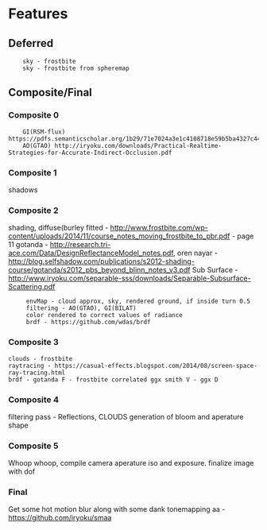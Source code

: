 # Features

## Deferred

        sky - frostbite
        sky - frostbite from spheremap

## Composite/Final

### Composite 0

        GI(RSM-flux) https://pdfs.semanticscholar.org/1b29/71e7024a3e1c4108718e59b5ba4327c44b93.pdf, 
        AO(GTAO) http://iryoku.com/downloads/Practical-Realtime-Strategies-for-Accurate-Indirect-Occlusion.pdf

### Composite 1

shadows

### Composite 2

shading,
         diffuse(burley fitted - <http://www.frostbite.com/wp-content/uploads/2014/11/course_notes_moving_frostbite_to_pbr.pdf> - page 11
                 gotanda - <http://research.tri-ace.com/Data/DesignReflectanceModel_notes.pdf>,
                 oren nayar - <http://blog.selfshadow.com/publications/s2012-shading-course/gotanda/s2012_pbs_beyond_blinn_notes_v3.pdf>
                 Sub Surface - <http://www.iryoku.com/separable-sss/downloads/Separable-Subsurface-Scattering.pdf>

         envMap - cloud approx, sky, rendered ground, if inside turn 0.5
         filtering - AO(GTAO), GI(BILAT)
         color rendered to correct values of radiance
         brdf - https://github.com/wdas/brdf

### Composite 3

    clouds - frostbite
    raytracing - https://casual-effects.blogspot.com/2014/08/screen-space-ray-tracing.html
    brdf - gotanda F - frostbite correlated ggx smith V - ggx D

### Composite 4

filtering pass - Reflections, CLOUDS
generation of bloom and aperature shape

### Composite 5

Whoop whoop, compile camera aperature iso and exposure.
finalize image with dof

### Final

Get some hot motion blur along with some dank tonemapping
aa - <https://github.com/iryoku/smaa>
